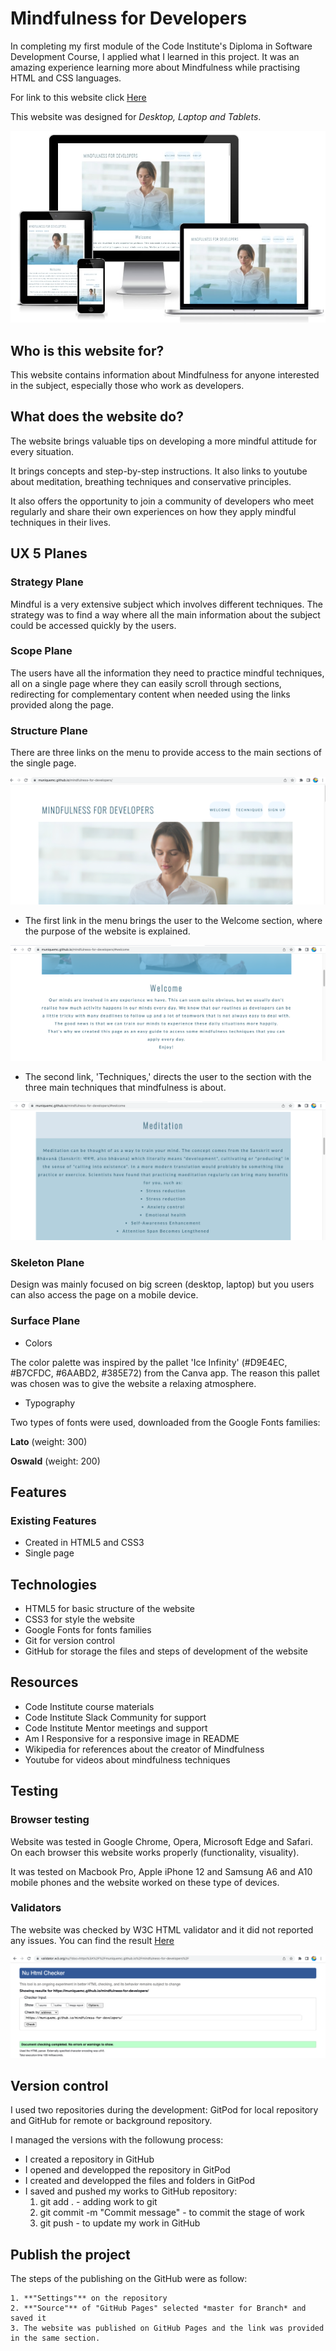 # Mindfulness for Developers

In completing my first module of the Code Institute's Diploma in Software Development Course, I applied what I learned in this project.
It was an amazing experience learning more about Mindfulness while practising HTML and CSS languages.

For link to this website click [Here](https://muniquemc.github.io/mindfulness-for-developers/)

This website was designed for *Desktop, Laptop and Tablets*.

![Responsive](./assets/images/responsive.jpg)

## Who is this website for?

This website contains information about Mindfulness for anyone interested in the subject, especially those who work as developers.

## What does the website do?

The website brings valuable tips on developing a more mindful attitude for every situation.

It brings concepts and step-by-step instructions. It also links to youtube about meditation, breathing techniques and conservative principles.

It also offers the opportunity to join a community of developers who meet regularly and share their own experiences on how they apply mindful techniques in their lives.

## UX 5 Planes

### Strategy Plane

Mindful is a very extensive subject which involves different techniques. The strategy was to find a way where all the main information about the subject could be accessed quickly by the users.

### Scope Plane

The users have all the information they need to practice mindful techniques, all on a single page where they can easily scroll through sections, redirecting for complementary content when needed using the links provided along the page.

### Structure Plane

There are three links on the menu to provide access to the main sections of the single page.

![Menu](./assets/images/menu-page.png)

- The first link in the menu brings the user to the Welcome section, where the purpose of the website is explained.

![Welcome](./assets/images/welcome-section.png)

- The second link, 'Techniques,' directs the user to the section with the three main techniques that mindfulness is about.

![Techniques](./assets/images/techniques.png)

### Skeleton Plane

Design was mainly focused on big screen (desktop, laptop) but you users can also access the page on a mobile device.

### Surface Plane

* Colors

The color palette was inspired by the pallet 'Ice Infinity' (#D9E4EC, #B7CFDC, #6AABD2,
#385E72) from the Canva app. The reason this pallet was chosen was to give the website a relaxing atmosphere.


* Typography

Two types of fonts were used, downloaded from the Google Fonts families:

**Lato** (weight: 300)

**Oswald** (weight: 200)

## Features

### Existing Features

* Created in HTML5 and CSS3
* Single page

## Technologies

- HTML5 for basic structure of the website
- CSS3 for style the website
- Google Fonts for fonts families
- Git for version control
- GitHub for storage the files and steps of development of the website

## Resources

- Code Institute course materials
- Code Institute Slack Community for support
- Code Institute Mentor meetings and support
- Am I Responsive for a responsive image in README 
- Wikipedia for references about the creator of Mindfulness
- Youtube for videos about mindfulness techniques

## Testing

### Browser testing

Website was tested in Google Chrome, Opera, Microsoft Edge and Safari. On each browser this website works properly (functionality, visuality).

It was tested on  Macbook Pro, Apple iPhone 12 and Samsung A6 and A10 mobile phones and the website worked on these type of devices.

### Validators

The website was checked by W3C HTML validator and it did not reported any issues. You can find the result [Here](https://validator.w3.org/nu/?doc=https%3A%2F%2Fmuniquemc.github.io%2Fmindfulness-for-developers%2F)

![Validator](./assets/images/w3-website.png)

## Version control

I used two repositories during the development: GitPod for local repository and GitHub for remote or background repository. 

I managed the versions with the followung process:
- I created a repository in GitHub
- I opened and developped the repository in GitPod
- I created and developped the files and folders in GitPod
- I saved and pushed my works to GitHub repository:
    1. git add . - adding work to git
    2. git commit -m "Commit message" - to commit the stage of work
    3. git push - to update my work in GitHub

## Publish the project

The steps of the publishing on the GitHub were as follow:
    
    1. **"Settings"** on the repository
    2. **"Source"** of "GitHub Pages" selected *master for Branch* and saved it
    3. The website was published on GitHub Pages and the link was provided in the same section.
